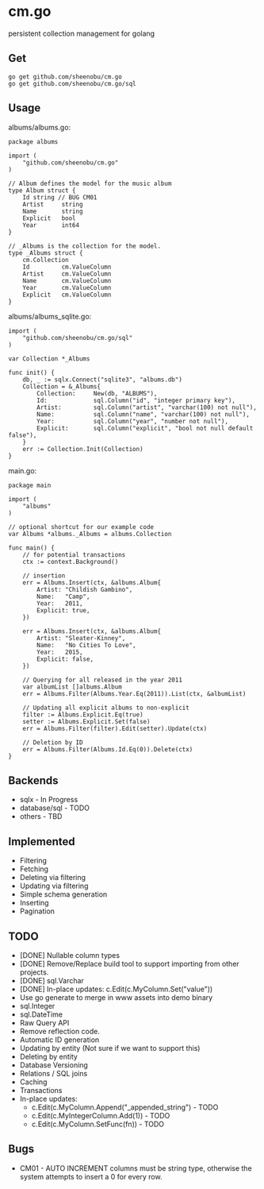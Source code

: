 # cm.go

persistent collection management for golang

## Get



	go get github.com/sheenobu/cm.go
	go get github.com/sheenobu/cm.go/sql


## Usage

albums/albums.go:

	package albums

	import (
		"github.com/sheenobu/cm.go"
	)

	// Album defines the model for the music album
	type Album struct {
		Id string // BUG CM01
		Artist 	   string
		Name 	   string
		Explicit   bool
		Year       int64
	}

	// _Albums is the collection for the model.
	type _Albums struct {
		cm.Collection
		Id 		   cm.ValueColumn
		Artist 	   cm.ValueColumn
		Name 	   cm.ValueColumn
		Year       cm.ValueColumn
		Explicit   cm.ValueColumn
	}

albums/albums_sqlite.go:
	
	import (
		"github.com/sheenobu/cm.go/sql"
	)

	var Collection *_Albums

	func init() {
		db, _ := sqlx.Connect("sqlite3", "albums.db")
		Collection = &_Albums{
			Collection:     New(db, "ALBUMS"),
			Id:             sql.Column("id", "integer primary key"),
			Artist: 	    sql.Column("artist", "varchar(100) not null"),
			Name:      		sql.Column("name", "varchar(100) not null"),
			Year:       	sql.Column("year", "number not null"),
			Explicit:  		sql.Column("explicit", "bool not null default false"),
		}
		err := Collection.Init(Collection)
	}

main.go:

	package main

	import (
		"albums"
	)

	// optional shortcut for our example code
	var Albums *albums._Albums = albums.Collection

	func main() {
		// for potential transactions
		ctx := context.Background()

		// insertion
		err = Albums.Insert(ctx, &albums.Album{
			Artist: "Childish Gambino",
			Name:   "Camp",
			Year:   2011,
			Explicit: true,
		})

		err = Albums.Insert(ctx, &albums.Album{
			Artist: "Sleater-Kinney",
			Name:   "No Cities To Love",
			Year:   2015,
			Explicit: false,
		})

		// Querying for all released in the year 2011
		var albumList []albums.Album
		err = Albums.Filter(Albums.Year.Eq(2011)).List(ctx, &albumList)

		// Updating all explicit albums to non-explicit
		filter := Albums.Explicit.Eq(true)
		setter := Albums.Explicit.Set(false)
		err = Albums.Filter(filter).Edit(setter).Update(ctx)

		// Deletion by ID
		err = Albums.Filter(Albums.Id.Eq(0)).Delete(ctx)
	}

## Backends

 * sqlx 		- In Progress
 * database/sql - TODO
 * others		- TBD

## Implemented

 * Filtering
 * Fetching
 * Deleting via filtering
 * Updating via filtering
 * Simple schema generation
 * Inserting
 * Pagination

## TODO

 * [DONE] Nullable column types
 * [DONE] Remove/Replace build tool to support importing from other projects.
 * [DONE] sql.Varchar
 * [DONE] In-place updates: c.Edit(c.MyColumn.Set("value"))
 * Use go generate to merge in www assets into demo binary
 * sql.Integer
 * sql.DateTime
 * Raw Query API
 * Remove reflection code.
 * Automatic ID generation
 * Updating by entity (Not sure if we want to support this)
 * Deleting by entity
 * Database Versioning
 * Relations / SQL joins
 * Caching
 * Transactions
 * In-place updates:
    * c.Edit(c.MyColumn.Append("\_appended\_string") - TODO
	* c.Edit(c.MyIntegerColumn.Add(1)) - TODO
	* c.Edit(c.MyColumn.SetFunc(fn)) - TODO

## Bugs

 * CM01 - AUTO INCREMENT columns must be string type, otherwise the system attempts to insert a 0 for every row.
